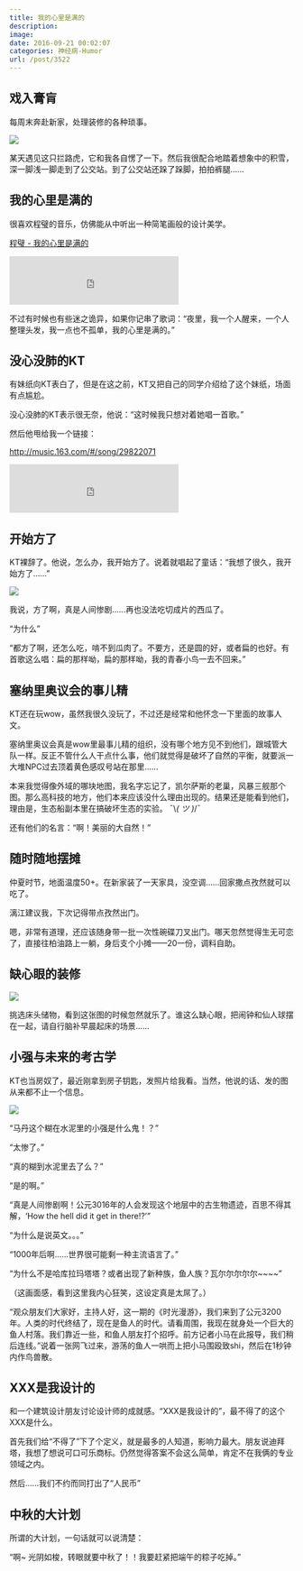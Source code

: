 ```yaml
---
title: 我的心里是满的
description: 
image: 
date: 2016-09-21 00:02:07
categories: 神经病-Humor
url: /post/3522
---
```


## 戏入膏肓

每周末奔赴新家，处理装修的各种琐事。

![](https://cdn.victor42.work/posts/2016-09/09-20/1.jpg)

某天遇见这只拦路虎，它和我各自愣了一下。然后我很配合地踏着想象中的积雪，深一脚浅一脚走到了公交站。到了公交站还跺了跺脚，拍拍裤腿……

## 我的心里是满的

很喜欢程璧的音乐，仿佛能从中听出一种简笔画般的设计美学。

<p><a href="http://music.163.com/#/song?id=29429848" target="_blank">程璧 - 我的心里是满的</a></p>

<iframe frameborder="no" border="0" marginwidth="0" marginheight="0" width=300 height=86 src="http://music.163.com/outchain/player?type=2&id=29429848&auto=0&height=66"></iframe>

不过有时候也有些迷之诡异，如果你记串了歌词：“夜里，我一个人醒来，一个人整理头发，我一点也不孤单，我的心里是满的。”

## 没心没肺的KT

有妹纸向KT表白了，但是在这之前，KT又把自己的同学介绍给了这个妹纸，场面有点尴尬。

没心没肺的KT表示很无奈，他说：“这时候我只想对着她唱一首歌。”

然后他甩给我一个链接：

<p><a href="http://music.163.com/#/song/29822071" target="_blank">http://music.163.com/#/song/29822071</a></p>

<iframe frameborder="no" border="0" marginwidth="0" marginheight="0" width=300 height=86 src="http://music.163.com/outchain/player?type=2&id=29822071&auto=0&height=66"></iframe>

## 开始方了

KT裸辞了。他说，怎么办，我开始方了。说着就唱起了童话：“我想了很久，我开始方了……”

![](https://cdn.victor42.work/posts/2016-09/09-20/2.jpg)

我说，方了啊，真是人间惨剧……再也没法吃切成片的西瓜了。

“为什么”

“都方了啊，还怎么吃，啃不到瓜肉了。不要方，还是圆的好，或者扁的也好。有首歌这么唱：扁的那样呦，扁的那样呦，我的青春小鸟一去不回来。”

## 塞纳里奥议会的事儿精

KT还在玩wow，虽然我很久没玩了，不过还是经常和他怀念一下里面的故事人文。

塞纳里奥议会真是wow里最事儿精的组织，没有哪个地方见不到他们，跟城管大队一样。反正不管什么人干点什么事，他们就觉得是破坏了自然的平衡，就要派一大堆NPC过去顶着黄色感叹号站在那里……

本来我觉得像外域的哪块地图，我名字忘记了，凯尔萨斯的老巢，风暴三舰那个图。那么高科技的地方，他们本来应该没什么理由出现的。结果还是能看到他们，理由是，生态船副本里在搞破坏生态的实验。  ¯\\_( ツ )_/¯

还有他们的名言：“啊！美丽的大自然！”

## 随时随地摆摊

仲夏时节，地面温度50+。在新家装了一天家具，没空调……回家撒点孜然就可以吃了。

漓江建议我，下次记得带点孜然出门。

嗯，非常有道理，还应该随身带一批一次性碗碟刀叉出门。哪天忽然觉得生无可恋了，直接往柏油路上一躺，身后支个小摊——20一份，调料自助。

## 缺心眼的装修

![](https://cdn.victor42.work/posts/2016-09/09-20/3.png)

挑选床头储物，看到这张图的时候忽然就乐了。谁这么缺心眼，把闹钟和仙人球摆在一起，请自行脑补早晨起床的场景……

## 小强与未来的考古学

KT也当房奴了，最近刚拿到房子钥匙，发照片给我看。当然，他说的话、发的图从来都不止一个信息。

![](https://cdn.victor42.work/posts/2016-09/09-20/4.jpg)

“马丹这个糊在水泥里的小强是什么鬼！？”

“太惨了。”

“真的糊到水泥里去了么？”

“是的啊。”

“真是人间惨剧啊！公元3016年的人会发现这个地层中的古生物遗迹，百思不得其解，‘How the hell did it get in there!?’”

“为什么是说英文。。。”

“1000年后啊……世界很可能剩一种主流语言了。”

“为什么不是哈库拉玛塔塔？或者出现了新种族，鱼人族？瓦尔尔尔尔尔~~~~”

（这画面感，看到这里我内心狂笑，这设定真是太屌了。）

“观众朋友们大家好，主持人好，这一期的《时光漫游》，我们来到了公元3200年。人类的时代终结了，现在是鱼人的时代。请看周围，我现在就身处一个巨大的鱼人村落。我们靠近一些，和鱼人朋友打个招呼。前方记者小马在此报导，我们稍后连线。”说着一张网飞过来，游荡的鱼人一哄而上把小马围殴致shi，然后在1秒钟内作鸟兽散。

## XXX是我设计的

和一个建筑设计朋友讨论设计师的成就感。“XXX是我设计的”，最不得了的这个XXX是什么。

首先我们给“不得了”下了个定义，就是最多的人知道，影响力最大。朋友说迪拜塔，我想了想说可口可乐商标。仍然觉得答案不会这么简单，肯定不在我俩的专业领域之内。

然后……我们不约而同打出了“人民币”

## 中秋的大计划

所谓的大计划，一句话就可以说清楚：

“啊~  光阴如梭，转眼就要中秋了！！我要赶紧把端午的粽子吃掉。”